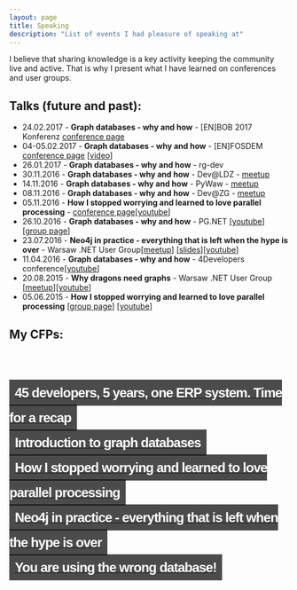 ```yaml
---
layout: page
title: Speaking
description: "List of events I had pleasure of speaking at"
---
```


I believe that sharing knowledge is a key activity keeping the community live and active. That is why I present what I have learned on conferences and user groups.

## Talks (future and past):
- 24.02.2017 - **Graph databases - why and how** - [EN]BOB 2017 Konferenz [conference page](http://bobkonf.de/2017/warda.html)
- 04-05.02.2017 - **Graph databases - why and how** - [EN]FOSDEM [conference page](https://fosdem.org/2017/schedule/event/graph_intro_graph_databases/) [[video](http://mirror.as35701.net/video.fosdem.org/2017/H.2214/graph_intro_graph_databases.mp4)]
- 26.01.2017 - **Graph databases - why and how** - rg-dev
- 30.11.2016 - **Graph databases - why and how** - Dev@LDZ - [meetup](https://www.meetup.com/dev-LDZ/events/235332452/)
- 14.11.2016 - **Graph databases - why and how** - PyWaw - [meetup](https://www.meetup.com/PyWaw-Python-Warsaw-User-Group/events/234937571/)
- 08.11.2016 - **Graph databases - why and how** - Dev@ZG - [meetup](https://www.meetup.com/DEV-ZG/events/234737689/)
- 05.11.2016 - **How I stopped worrying and learned to love parallel processing** - [conference page](http://dotnetconf.pl/Agenda)[[youtube](https://www.youtube.com/watch?v=Dup24FdDYj4&t=572s)]
- 26.10.2016 - **Graph databases - why and how** - PG.NET [[youtube](https://www.youtube.com/watch?v=BW3gD-eb9zM)][[group page](http://events.pozoga.eu/poznanska-grupa-net-62/)]
- 23.07.2016 - **Neo4j in practice - everything that is left when the hype is over** - Warsaw .NET User Group[[meetup](http://www.meetup.com/WG-NET/events/231937626/)] [[slides](indexoutofrange.com/presentations/PracticalNeo4j/index.html)][[youtube](https://www.youtube.com/watch?v=3n1fVvW-oW8)]
- 11.04.2016 - **Graph databases - why and how** - 4Developers conference[[youtube](https://www.youtube.com/watch?v=ISKC25G1HCY)]
- 20.08.2015 - <a name="whyDragonsNeedGraphs"></a> **Why dragons need graphs** - Warsaw .NET User Group [[meetup](http://www.meetup.com/WG-NET/events/224309541/)][[youtube](https://www.youtube.com/watch?v=Bo6uOQ-P25w)]
- 05.06.2015 - **How I stopped worrying and learned to love parallel processing** [[group page](http://www.wg.net.pl/aktualnosci/zaproszeniena86spotkaniewgnet)] [[youtube](https://www.youtube.com/watch?v=PL4pkv6YAxg)]

## My CFPs:

<p class="container">
    <a class="entry-image-index cfp" style="background:url('/speaking/cfp/5-years-45-developers-one-project-time-for-a-recap/logo.jpg') no-repeat scroll center center; background-size: cover;" href="/speaking/cfp/5-years-45-developers-one-project-time-for-a-recap" >
        <span>45 developers, 5 years, one ERP system. Time for a recap</span>
    </a>
    <a class="entry-image-index cfp" style="background:url('/speaking/cfp/Introduction-to-graph-databases/logo.png') no-repeat scroll center center; background-size: cover;" href="/speaking/cfp/Introduction-to-graph-databases" >
        <span>Introduction to graph databases</span>
    </a>
    <a class="entry-image-index cfp" style="background:url('/speaking/cfp/How-I-stopped-worrying-and-learned-to-love-parallel-processing/logo.jpg') no-repeat scroll center center; background-size: cover;" href="/speaking/cfp/How-I-stopped-worrying-and-learned-to-love-parallel-processing" >
        <span>How I stopped worrying and learned to love parallel processing</span>
    </a>
    <a class="entry-image-index cfp" style="background:url('/speaking/cfp/Neo4j-in-practice-everything-that-is-left-when-the-hype-is-over/logo.jpg') no-repeat scroll center center; background-size: cover;" href="/speaking/cfp/Neo4j-in-practice-everything-that-is-left-when-the-hype-is-over" >
        <span>Neo4j in practice - everything that is left when the hype is over</span>
    </a>
    <a class="entry-image-index cfp" style="background:url('/speaking/cfp/You-are-using-the-wrong-database!/logo.jpg') no-repeat scroll center center; background-size: cover;" href="/speaking/cfp/You-are-using-the-wrong-database!/" >
        <span>You are using the wrong database!</span>
    </a>
</p>
<style>
	.container{
		margin-top: 70px;
	}
	.container span{
	   color: white; 
	   font: bold 24px/45px Helvetica, Sans-Serif; 
	   letter-spacing: -1px;  
	   background: rgb(0, 0, 0); /* fallback color */
	   background: rgba(0, 0, 0, 0.7);
	   padding: 10px; 
	}
	.cfp{
		display:block;
	}
</style